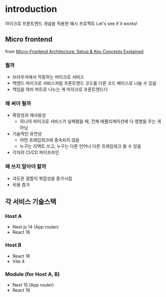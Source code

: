# introduction

마이크로 프론트엔드 개념을 적용한 예시 프로젝트
Let's see if it works!

## Micro frontend

from [Micro-Frontend Architecture: Setup & Key Concepts Explained](https://youtu.be/OmLsV8Dljzo?si=aVDT2NpCB1Hl2kfo)

### 뭘까

- 브라우저에서 작동하는 마이크로 서비스
- 백엔드 마이크로 서비스처럼 프론트엔드 코드를 다른 코드 베이스로 나눌 수 있음
- 책임을 여러 파트로 나누는 게 마이크로 프론트엔드다

### 왜 써야 될까

- 확장성과 재사용성
  - 하나의 마이크로 서비스가 실패했을 때, 전체 애플리케이션에 다 영향을 주는 게 아님
- 기술적인 유연성
  - 어떤 프레임워크에 종속되지 않음
  - 누구는 리액트 쓰고, 누구는 다른 언어나 다른 프레임워크 쓸 수 있음
- 각자의 CI/CD 파이프라인

### 왜 쓰지 말아야 할까

- 과도한 결합이 복잡성을 증가시킴
- 비용 증가

## 각 서비스 기술스택

### Host A

- Next js 14 (App router)
- React 18

### Host B

- React 18
- Vite 4

### Module (for Host A, B)

- Next 15 (App router)
- React 19
